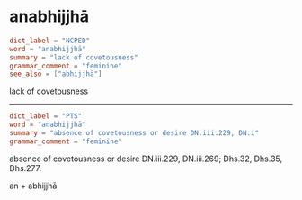 # anabhijjhā

``` toml
dict_label = "NCPED"
word = "anabhijjhā"
summary = "lack of covetousness"
grammar_comment = "feminine"
see_also = ["abhijjhā"]
```

lack of covetousness

--------------------

``` toml
dict_label = "PTS"
word = "anabhijjhā"
summary = "absence of covetousness or desire DN.iii.229, DN.i"
grammar_comment = "feminine"
```

absence of covetousness or desire DN.iii.229, DN.iii.269; Dhs.32, Dhs.35, Dhs.277.

an \+ abhijjhā

